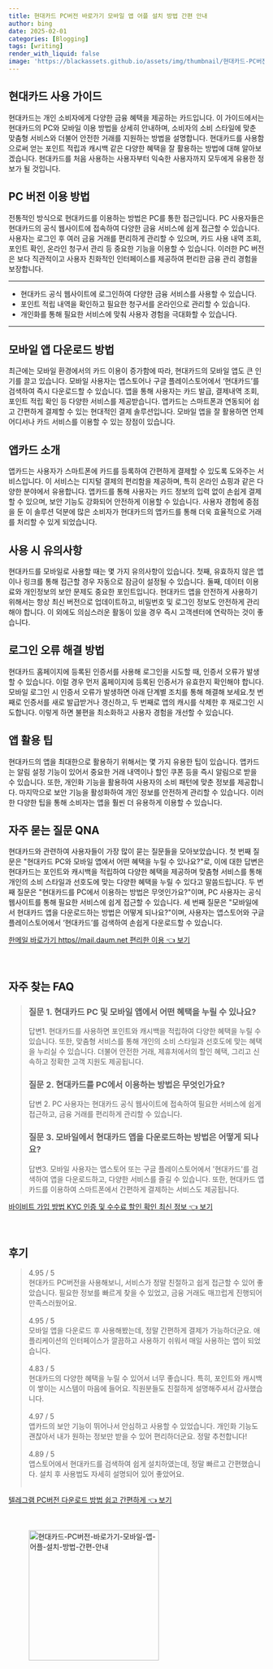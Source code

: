 ```yaml
---
title: 현대카드 PC버전 바로가기 모바일 앱 어플 설치 방법 간편 안내
author: bing
date: 2025-02-01
categories: [Blogging]
tags: [writing]
render_with_liquid: false
image: 'https://blackassets.github.io/assets/img/thumbnail/현대카드-PC버전-바로가기-모바일-앱-어플-설치-방법-간편-안내.webp'
---
```



<h2 id='현대카드_사용_가이드'>현대카드 사용 가이드</h2>

<p>현대카드는 개인 소비자에게 다양한 금융 혜택을 제공하는 카드입니다. 이 가이드에서는 현대카드의 PC와 모바일 이용 방법을 상세히 안내하며, 소비자의 소비 스타일에 맞춘 맞춤형 서비스와 더불어 안전한 거래를 지원하는 방법을 설명합니다. 현대카드를 사용함으로써 얻는 포인트 적립과 캐시백 같은 다양한 혜택을 잘 활용하는 방법에 대해 알아보겠습니다. 현대카드를 처음 사용하는 사용자부터 익숙한 사용자까지 모두에게 유용한 정보가 될 것입니다.</p>

<h2 id='PC_버전_이용_방법'>PC 버전 이용 방법</h2>

<p>전통적인 방식으로 현대카드를 이용하는 방법은 PC를 통한 접근입니다. PC 사용자들은 현대카드의 공식 웹사이트에 접속하여 다양한 금융 서비스에 쉽게 접근할 수 있습니다. 사용자는 로그인 후 여러 금융 거래를 편리하게 관리할 수 있으며, 카드 사용 내역 조회, 포인트 확인, 온라인 청구서 관리 등 중요한 기능을 이용할 수 있습니다. 이러한 PC 버전은 보다 직관적이고 사용자 친화적인 인터페이스를 제공하여 편리한 금융 관리 경험을 보장합니다.</p>

<hr />

<ul>
    <li>현대카드 공식 웹사이트에 로그인하여 다양한 금융 서비스를 사용할 수 있습니다.</li>
    <li>포인트 적립 내역을 확인하고 필요한 청구서를 온라인으로 관리할 수 있습니다.</li>
    <li>개인화를 통해 필요한 서비스에 맞춰 사용자 경험을 극대화할 수 있습니다.</li>
</ul>

<hr />

<h2 id='모바일_앱_다운로드_방법'>모바일 앱 다운로드 방법</h2>

<p>최근에는 모바일 환경에서의 카드 이용이 증가함에 따라, 현대카드의 모바일 앱도 큰 인기를 끌고 있습니다. 모바일 사용자는 앱스토어나 구글 플레이스토어에서 ‘현대카드’를 검색하여 즉시 다운로드할 수 있습니다. 앱을 통해 사용자는 카드 발급, 결제내역 조회, 포인트 적립 확인 등 다양한 서비스를 제공받습니다. 앱카드는 스마트폰과 연동되어 쉽고 간편하게 결제할 수 있는 현대적인 결제 솔루션입니다. 모바일 앱을 잘 활용하면 언제 어디서나 카드 서비스를 이용할 수 있는 장점이 있습니다.</p>

<h2 id='앱카드_소개'>앱카드 소개</h2>

<p>앱카드는 사용자가 스마트폰에 카드를 등록하여 간편하게 결제할 수 있도록 도와주는 서비스입니다. 이 서비스는 디지털 결제의 편리함을 제공하며, 특히 온라인 쇼핑과 같은 다양한 분야에서 유용합니다. 앱카드를 통해 사용자는 카드 정보의 입력 없이 손쉽게 결제할 수 있으며, 보안 기능도 강화되어 안전하게 이용할 수 있습니다. 사용자 경험에 중점을 둔 이 솔루션 덕분에 많은 소비자가 현대카드의 앱카드를 통해 더욱 효율적으로 거래를 처리할 수 있게 되었습니다.</p>

<h2 id='사용_시_유의사항'>사용 시 유의사항</h2>

<p>현대카드를 모바일로 사용할 때는 몇 가지 유의사항이 있습니다. 첫째, 유효하지 않은 앱이나 링크를 통해 접근할 경우 자동으로 잠금이 설정될 수 있습니다. 둘째, 데이터 이용료와 개인정보의 보안 문제도 중요한 포인트입니다. 현대카드 앱을 안전하게 사용하기 위해서는 항상 최신 버전으로 업데이트하고, 비밀번호 및 로그인 정보도 안전하게 관리해야 합니다. 이 외에도 의심스러운 활동이 있을 경우 즉시 고객센터에 연락하는 것이 좋습니다.</p>

<h2 id='로그인_오류_해결_방법'>로그인 오류 해결 방법</h2>

<p>현대카드 홈페이지에 등록된 인증서를 사용해 로그인을 시도할 때, 인증서 오류가 발생할 수 있습니다. 이럴 경우 먼저 홈페이지에 등록된 인증서가 유효한지 확인해야 합니다. 모바일 로그인 시 인증서 오류가 발생하면 아래 단계별 조치를 통해 해결해 보세요.첫 번째로 인증서를 새로 발급받거나 갱신하고, 두 번째로 앱의 캐시를 삭제한 후 재로그인 시도합니다. 이렇게 하면 불편을 최소화하고 사용자 경험을 개선할 수 있습니다.</p>

<h2 id='앱_활용_팁'>앱 활용 팁</h2>

<p>현대카드의 앱을 최대한으로 활용하기 위해서는 몇 가지 유용한 팁이 있습니다. 앱카드는 알림 설정 기능이 있어서 중요한 거래 내역이나 할인 쿠폰 등을 즉시 알림으로 받을 수 있습니다. 또한, 개인화 기능을 활용하여 사용자의 소비 패턴에 맞춘 정보를 제공합니다. 마지막으로 보안 기능을 활성화하여 개인 정보를 안전하게 관리할 수 있습니다. 이러한 다양한 팁을 통해 소비자는 앱을 훨씬 더 유용하게 이용할 수 있습니다.</p>

<h2 id='자주_묻는_질문_QNA'>자주 묻는 질문 QNA</h2>

<p>현대카드와 관련하여 사용자들이 가장 많이 묻는 질문들을 모아보았습니다. 첫 번째 질문은 "현대카드 PC와 모바일 앱에서 어떤 혜택을 누릴 수 있나요?"로, 이에 대한 답변은 현대카드는 포인트와 캐시백을 적립하여 다양한 혜택을 제공하며 맞춤형 서비스를 통해 개인의 소비 스타일과 선호도에 맞는 다양한 혜택을 누릴 수 있다고 말씀드립니다. 두 번째 질문은 "현대카드를 PC에서 이용하는 방법은 무엇인가요?"이며, PC 사용자는 공식 웹사이트를 통해 필요한 서비스에 쉽게 접근할 수 있습니다. 세 번째 질문은 "모바일에서 현대카드 앱을 다운로드하는 방법은 어떻게 되나요?"이며, 사용자는 앱스토어와 구글플레이스토어에서 ‘현대카드’를 검색하여 손쉽게 다운로드할 수 있습니다.</p>


<p><a class="click-button" title="한메일 바로가기 https//mail.daum.net 편리한 이용" href="https://blackassets.github.io/posts/%ED%95%9C%EB%A9%94%EC%9D%BC-%EB%B0%94%EB%A1%9C%EA%B0%80%EA%B8%B0-httpsmail.daum.net-%ED%8E%B8%EB%A6%AC%ED%95%9C-%EC%9D%B4%EC%9A%A9/" rel="dofollow">한메일 바로가기 https//mail.daum.net 편리한 이용 👈 보기</a></p><br>
<h2 id='자주_찾는_FAQ'>자주 찾는 FAQ</h2>
<div itemscope="" itemtype="https://schema.org/FAQPage"> 
<blockquote> 
<div itemscope="" itemprop="mainEntity" itemtype="https://schema.org/Question"> 
<h3 itemprop="name">질문 1. 현대카드 PC 및 모바일 앱에서 어떤 혜택을 누릴 수 있나요?</h3> 
<div itemscope="" itemprop="acceptedAnswer" itemtype="https://schema.org/Answer"> 
<span itemprop="text"> 
<p>답변1. 현대카드를 사용하면 포인트와 캐시백을 적립하여 다양한 혜택을 누릴 수 있습니다. 또한, 맞춤형 서비스를 통해 개인의 소비 스타일과 선호도에 맞는 혜택을 누리실 수 있습니다. 더불어 안전한 거래, 제휴처에서의 할인 혜택, 그리고 신속하고 정확한 고객 지원도 제공됩니다.</p> 
</span> 
</div> 
</div> 

<div itemscope="" itemprop="mainEntity" itemtype="https://schema.org/Question"> 
<h3 itemprop="name">질문 2. 현대카드를 PC에서 이용하는 방법은 무엇인가요?</h3> 
<div itemscope="" itemprop="acceptedAnswer" itemtype="https://schema.org/Answer"> 
<span itemprop="text"> 
<p>답변 2. PC 사용자는 현대카드 공식 웹사이트에 접속하여 필요한 서비스에 쉽게 접근하고, 금융 거래를 편리하게 관리할 수 있습니다.</p> 
</span> 
</div> 
</div> 

<div itemscope="" itemprop="mainEntity" itemtype="https://schema.org/Question"> 
<h3 itemprop="name">질문 3. 모바일에서 현대카드 앱을 다운로드하는 방법은 어떻게 되나요?</h3> 
<div itemscope="" itemprop="acceptedAnswer" itemtype="https://schema.org/Answer"> 
<span itemprop="text"> 
<p>답변3. 모바일 사용자는 앱스토어 또는 구글 플레이스토어에서 '현대카드'를 검색하여 앱을 다운로드하고, 다양한 서비스를 즐길 수 있습니다. 또한, 현대카드 앱카드를 이용하여 스마트폰에서 간편하게 결제하는 서비스도 제공됩니다.</p> 
</span> 
</div> 
</div> 

</blockquote> 
</div>
<p><a class="click-button" title="바이비트 가입 방법 KYC 인증 및 수수료 할인 확인 최신 정보" href="https://blackassets.github.io/posts/%EB%B0%94%EC%9D%B4%EB%B9%84%ED%8A%B8-%EA%B0%80%EC%9E%85-%EB%B0%A9%EB%B2%95-KYC-%EC%9D%B8%EC%A6%9D-%EB%B0%8F-%EC%88%98%EC%88%98%EB%A3%8C-%ED%95%A0%EC%9D%B8-%ED%99%95%EC%9D%B8-%EC%B5%9C%EC%8B%A0-%EC%A0%95%EB%B3%B4/" rel="dofollow">바이비트 가입 방법 KYC 인증 및 수수료 할인 확인 최신 정보 👈 보기</a></p><br>
<h2 id='후기'>후기</h2>
<div itemscope itemtype="https://schema.org/Product">
  <blockquote>
  <div itemprop="review" itemscope itemtype="https://schema.org/Review">
      <div itemprop="reviewRating" itemscope itemtype="https://schema.org/Rating"> <span itemprop="ratingValue">4.95</span> / <span itemprop="bestRating">5</span> </div>
      <span itemprop="reviewBody">현대카드 PC버전을 사용해보니, 서비스가 정말 친절하고 쉽게 접근할 수 있어 좋았습니다. 필요한 정보를 빠르게 찾을 수 있었고, 금융 거래도 매끄럽게 진행되어 만족스러웠어요.</span>
  </div>
  <br>
  <div itemprop="review" itemscope itemtype="https://schema.org/Review">
      <div itemprop="reviewRating" itemscope itemtype="https://schema.org/Rating"> <span itemprop="ratingValue">4.95</span> / <span itemprop="bestRating">5</span> </div>
      <span itemprop="reviewBody">모바일 앱을 다운로드 후 사용해봤는데, 정말 간편하게 결제가 가능하더군요. 애플리케이션의 인터페이스가 깔끔하고 사용하기 쉬워서 매일 사용하는 앱이 되었습니다.</span>
  </div>
  <br>
  <div itemprop="review" itemscope itemtype="https://schema.org/Review">
      <div itemprop="reviewRating" itemscope itemtype="https://schema.org/Rating"> <span itemprop="ratingValue">4.83</span> / <span itemprop="bestRating">5</span> </div>
      <span itemprop="reviewBody">현대카드의 다양한 혜택을 누릴 수 있어서 너무 좋습니다. 특히, 포인트와 캐시백이 쌓이는 시스템이 마음에 들어요. 직원분들도 친절하게 설명해주셔서 감사했습니다.</span>
  </div>
  <br>
  <div itemprop="review" itemscope itemtype="https://schema.org/Review">
      <div itemprop="reviewRating" itemscope itemtype="https://schema.org/Rating"> <span itemprop="ratingValue">4.97</span> / <span itemprop="bestRating">5</span> </div>
      <span itemprop="reviewBody">앱카드의 보안 기능이 뛰어나서 안심하고 사용할 수 있었습니다. 개인화 기능도 괜찮아서 내가 원하는 정보만 받을 수 있어 편리하더군요. 정말 추천합니다!</span>
  </div>
  <br>
  <div itemprop="review" itemscope itemtype="https://schema.org/Review">
      <div itemprop="reviewRating" itemscope itemtype="https://schema.org/Rating"> <span itemprop="ratingValue">4.89</span> / <span itemprop="bestRating">5</span> </div>
      <span itemprop="reviewBody">앱스토어에서 현대카드를 검색하여 쉽게 설치하였는데, 정말 빠르고 간편했습니다. 설치 후 사용법도 자세히 설명되어 있어 좋았어요.</span>
  </div>
  <br>
  </blockquote>
</div>
<p><a class="click-button" title="텔레그램 PC버전 다운로드 방법 쉽고 간편하게" href="https://blackassets.github.io/posts/%ED%85%94%EB%A0%88%EA%B7%B8%EB%9E%A8-PC%EB%B2%84%EC%A0%84-%EB%8B%A4%EC%9A%B4%EB%A1%9C%EB%93%9C-%EB%B0%A9%EB%B2%95-%EC%89%BD%EA%B3%A0-%EA%B0%84%ED%8E%B8%ED%95%98%EA%B2%8C/" rel="dofollow">텔레그램 PC버전 다운로드 방법 쉽고 간편하게 👈 보기</a></p><br>
<figure class="image"><img src="https://blackassets.github.io/assets/img/thumbnail/현대카드-PC버전-바로가기-모바일-앱-어플-설치-방법-간편-안내.webp" alt="현대카드-PC버전-바로가기-모바일-앱-어플-설치-방법-간편-안내" width="256" height="256"></figure>